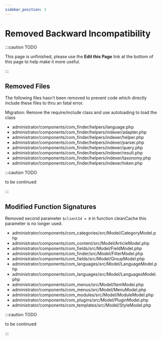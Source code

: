 ```yaml
---
sidebar_position: 3
---
```


Removed Backward Incompatibility
================================

:::caution TODO

This page is unfinished, please use the **Edit this Page** link at the bottom of this page to help make it more useful.

:::

## Removed Files

The following files hasn't been removed to prevent code which directly include
these files to thru an fatal error.

Migration: Remove the require/include class and use autoloading to load the class

* administrator/components/com_finder/helpers/language.php
* administrator/components/com_finder/helpers/indexer/adapter.php
* administrator/components/com_finder/helpers/indexer/helper.php
* administrator/components/com_finder/helpers/indexer/parser.php
* administrator/components/com_finder/helpers/indexer/query.php
* administrator/components/com_finder/helpers/indexer/result.php
* administrator/components/com_finder/helpers/indexer/taxonomy.php
* administrator/components/com_finder/helpers/indexer/token.php

:::caution TODO

to be continued

:::

## Modified Function Signatures

Removed second parameter `$clientId = 0` in function cleanCache this parameter is no longer used.

* administrator/components/com_categories/src/Model/CategoryModel.php
* administrator/components/com_content/src/Model/ArticleModel.php
* administrator/components/com_fields/src/Model/FieldModel.php
* administrator/components/com_finder/src/Model/FilterModel.php
* administrator/components/com_fields/src/Model/GroupModel.php
* administrator/components/com_languages/src/Model/LanguageModel.php
* administrator/components/com_languages/src/Model/LanguagesModel.php
* administrator/components/com_menus/src/Model/ItemModel.php
* administrator/components/com_menus/src/Model/MenuModel.php
* administrator/components/com_modules/src/Model/ModuleModel.php
* administrator/components/com_plugins/src/Model/PluginModel.php
* administrator/components/com_templates/src/Model/StyleModel.php


:::caution TODO

to be continued

:::

